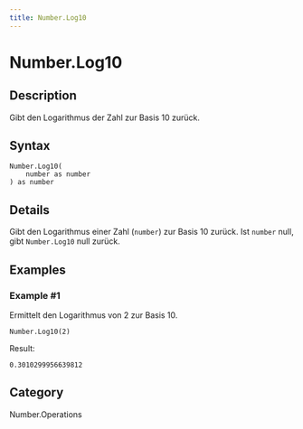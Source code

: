 ```yaml
---
title: Number.Log10
---
```


# Number.Log10


## Description

Gibt den Logarithmus der Zahl zur Basis 10 zurück.


## Syntax

```powerquery
Number.Log10(
    number as number
) as number
```


## Details

Gibt den Logarithmus einer Zahl (<code>number</code>) zur Basis 10 zurück. Ist <code>number</code> null, gibt <code>Number.Log10</code> null zurück.


## Examples

### Example #1 
Ermittelt den Logarithmus von 2 zur Basis 10.
```powerquery
Number.Log10(2)
```

Result: 
```powerquery
0.3010299956639812
```




## Category
Number.Operations
